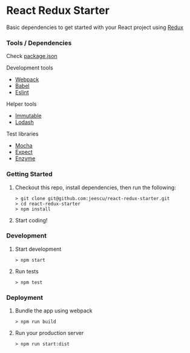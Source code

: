 # React Redux Starter

Basic dependencies to get started with your React project using [Redux](http://redux.js.org/)

### Tools / Dependencies

Check [package.json](https://github.com/jeescu/react-redux-starter/blob/master/package.json)

Development tools
* [Webpack](https://webpack.github.io/)
* [Babel](https://babeljs.io/)
* [Eslint](http://eslint.org/docs/user-guide/getting-started)

Helper tools
* [Immutable](https://github.com/facebook/immutable-js)
* [Lodash](https://github.com/lodash/lodash)

Test libraries
* [Mocha](https://mochajs.org/)
* [Expect](https://github.com/mjackson/expect)
* [Enzyme](https://github.com/airbnb/enzyme)


### Getting Started

1. Checkout this repo, install dependencies, then run the following:

	```
	> git clone git@github.com:jeescu/react-redux-starter.git
	> cd react-redux-starter
	> npm install
	```

2. Start coding!

### Development

1. Start development

	```
	> npm start
	```
2. Run tests

	```
	> npm test
	```

### Deployment

1. Bundle the app using webpack

	```
	> npm run build
	```

2. Run your production server

	```
	> npm run start:dist
	```